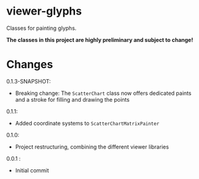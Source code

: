 # viewer-glyphs

Classes for painting glyphs.

**The classes in this project are highly preliminary and subject to change!**

# Changes

0.1.3-SNAPSHOT: 
  * Breaking change: The `ScatterChart` class now offers dedicated 
    paints and a stroke for filling and drawing the points 

0.1.1:
  * Added coordinate systems to `ScatterChartMatrixPainter`

0.1.0:
  * Project restructuring, combining the different viewer libraries

0.0.1 : 

  * Initial commit
